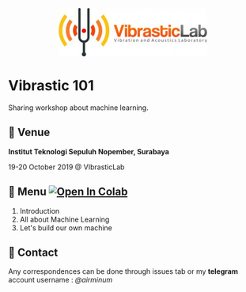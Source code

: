 <p align="center">
  <img src="img/vibrastic.jpg">
</p>

# Vibrastic 101

Sharing workshop about machine learning.

## :triangular_flag_on_post: Venue

**Institut Teknologi Sepuluh Nopember, Surabaya**

19-20 October 2019 @ VIbrasticLab


## :hamburger: Menu [![Open In Colab](https://colab.research.google.com/assets/colab-badge.svg)](https://colab.research.google.com/github/linerocks/vibrastic101/blob/master/content.ipynb)

1. Introduction
2. All about Machine Learning
3. Let's build our own machine

## :email: Contact 

Any correspondences can be done through issues tab or my **telegram** account username : *@airminum*
